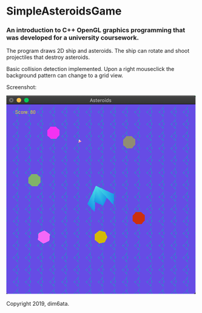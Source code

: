 # SimpleAsteroidsGame

### An introduction to C++ OpenGL graphics programming that was developed for a university coursework. 

The program draws 2D ship and asteroids. The ship can rotate and shoot projectiles that destroy asteroids. 

Basic collision detection implemented. Upon a right mouseclick the background pattern can change to a grid view. 

Screenshot: 

<img src="https://github.com/dim6ata/SimpleAsteroidsGame/blob/main/images/asteroid.png" />

Copyright 2019, dim6ata.
